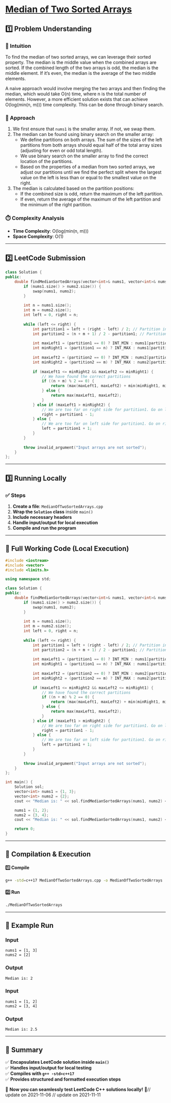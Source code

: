 # **[Median of Two Sorted Arrays](https://leetcode.com/problems/median-of-two-sorted-arrays/description/)**  

## **1️⃣ Problem Understanding**  
### **📌 Intuition**  
To find the median of two sorted arrays, we can leverage their sorted property. The median is the middle value when the combined arrays are sorted. If the combined length of the two arrays is odd, the median is the middle element. If it’s even, the median is the average of the two middle elements.

A naive approach would involve merging the two arrays and then finding the median, which would take O(n) time, where n is the total number of elements. However, a more efficient solution exists that can achieve O(log(min(n, m))) time complexity. This can be done through binary search.

### **🚀 Approach**  
1. We first ensure that `nums1` is the smaller array. If not, we swap them.
2. The median can be found using binary search on the smaller array:
   - We define partitions on both arrays. The sum of the sizes of the left partitions from both arrays should equal half of the total array sizes (adjusting for even or odd total length).
   - We use binary search on the smaller array to find the correct location of the partitions.
   - Based on the properties of a median from two sorted arrays, we adjust our partitions until we find the perfect split where the largest value on the left is less than or equal to the smallest value on the right.
3. The median is calculated based on the partition positions:
   - If the combined size is odd, return the maximum of the left partition.
   - If even, return the average of the maximum of the left partition and the minimum of the right partition.

### **⏱️ Complexity Analysis**  
- **Time Complexity**: O(log(min(n, m)))  
- **Space Complexity**: O(1)  

---  

## **2️⃣ LeetCode Submission**  
```cpp
class Solution {
public:
    double findMedianSortedArrays(vector<int>& nums1, vector<int>& nums2) {
        if (nums1.size() > nums2.size()) {
            swap(nums1, nums2);
        }
        
        int n = nums1.size();
        int m = nums2.size();
        int left = 0, right = n;
        
        while (left <= right) {
            int partition1 = left + (right - left) / 2; // Partition in nums1
            int partition2 = (n + m + 1) / 2 - partition1; // Partition in nums2
            
            int maxLeft1 = (partition1 == 0) ? INT_MIN : nums1[partition1 - 1];
            int minRight1 = (partition1 == n) ? INT_MAX : nums1[partition1];
            
            int maxLeft2 = (partition2 == 0) ? INT_MIN : nums2[partition2 - 1];
            int minRight2 = (partition2 == m) ? INT_MAX : nums2[partition2];
            
            if (maxLeft1 <= minRight2 && maxLeft2 <= minRight1) {
                // We have found the correct partitions
                if ((n + m) % 2 == 0) {
                    return (max(maxLeft1, maxLeft2) + min(minRight1, minRight2)) / 2.0;
                } else {
                    return max(maxLeft1, maxLeft2);
                }
            } else if (maxLeft1 > minRight2) {
                // We are too far on right side for partition1. Go on left side.
                right = partition1 - 1;
            } else {
                // We are too far on left side for partition1. Go on right side.
                left = partition1 + 1;
            }
        }
        
        throw invalid_argument("Input arrays are not sorted");
    }
};  
```  

---  

## **3️⃣ Running Locally**  
### **✅ Steps**  
1. **Create a file**: `MedianOfTwoSortedArrays.cpp`  
2. **Wrap the `Solution` class** inside `main()`  
3. **Include necessary headers**  
4. **Handle input/output for local execution**  
5. **Compile and run the program**  

---  

## **📝 Full Working Code (Local Execution)**  
```cpp
#include <iostream>
#include <vector>
#include <limits.h>

using namespace std;

class Solution {
public:
    double findMedianSortedArrays(vector<int>& nums1, vector<int>& nums2) {
        if (nums1.size() > nums2.size()) {
            swap(nums1, nums2);
        }
        
        int n = nums1.size();
        int m = nums2.size();
        int left = 0, right = n;
        
        while (left <= right) {
            int partition1 = left + (right - left) / 2; // Partition in nums1
            int partition2 = (n + m + 1) / 2 - partition1; // Partition in nums2
            
            int maxLeft1 = (partition1 == 0) ? INT_MIN : nums1[partition1 - 1];
            int minRight1 = (partition1 == n) ? INT_MAX : nums1[partition1];
            
            int maxLeft2 = (partition2 == 0) ? INT_MIN : nums2[partition2 - 1];
            int minRight2 = (partition2 == m) ? INT_MAX : nums2[partition2];
            
            if (maxLeft1 <= minRight2 && maxLeft2 <= minRight1) {
                // We have found the correct partitions
                if ((n + m) % 2 == 0) {
                    return (max(maxLeft1, maxLeft2) + min(minRight1, minRight2)) / 2.0;
                } else {
                    return max(maxLeft1, maxLeft2);
                }
            } else if (maxLeft1 > minRight2) {
                // We are too far on right side for partition1. Go on left side.
                right = partition1 - 1;
            } else {
                // We are too far on left side for partition1. Go on right side.
                left = partition1 + 1;
            }
        }
        
        throw invalid_argument("Input arrays are not sorted");
    }
};

int main() {
    Solution sol;
    vector<int> nums1 = {1, 3};
    vector<int> nums2 = {2};
    cout << "Median is: " << sol.findMedianSortedArrays(nums1, nums2) << endl;

    nums1 = {1, 2};
    nums2 = {3, 4};
    cout << "Median is: " << sol.findMedianSortedArrays(nums1, nums2) << endl;

    return 0;
}
```  

---  

## **🔧 Compilation & Execution**  
#### **1️⃣ Compile**  
```bash
g++ -std=c++17 MedianOfTwoSortedArrays.cpp -o MedianOfTwoSortedArrays
```  

#### **2️⃣ Run**  
```bash
./MedianOfTwoSortedArrays
```  

---  

## **🎯 Example Run**  
### **Input**  
```
nums1 = [1, 3]
nums2 = [2]
```  
### **Output**  
```
Median is: 2
```  

### **Input**  
```
nums1 = [1, 2]
nums2 = [3, 4]
```  
### **Output**  
```
Median is: 2.5
```  

---  

## **📌 Summary**  
✅ **Encapsulates LeetCode solution inside `main()`**  
✅ **Handles input/output for local testing**  
✅ **Compiles with `g++ -std=c++17`**  
✅ **Provides structured and formatted execution steps**  

🚀 **Now you can seamlessly test LeetCode C++ solutions locally!** 🚀// update on 2021-11-06
// update on 2021-11-11
